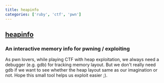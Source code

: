 ```yaml
---
title: heapinfo
categories: ['ruby', 'ctf', 'pwn']
---
```

## [heapinfo](https://github.com/david942j/heapinfo)

### An interactive memory info for pwning / exploiting

As pwn lovers, while playing CTF with heap exploitation, we always need a debugger (e.g. gdb) for tracking memory layout. But we don't really need gdb if we want to see whether the heap layout same as our imagination or not. Hope this small tool helps us exploit easier ;).
